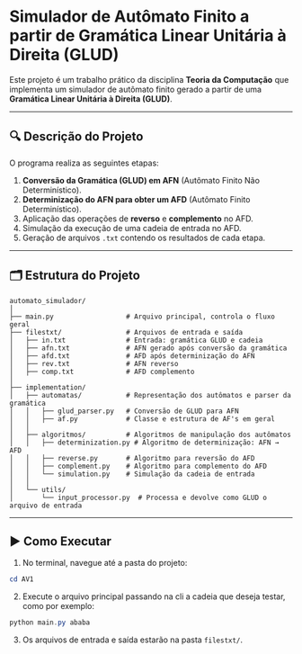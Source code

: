 # Simulador de Autômato Finito a partir de Gramática Linear Unitária à Direita (GLUD)

Este projeto é um trabalho prático da disciplina **Teoria da Computação** que implementa um simulador de autômato finito gerado a partir de uma **Gramática Linear Unitária à Direita (GLUD)**.

---

## 🔍 Descrição do Projeto

O programa realiza as seguintes etapas:

1. **Conversão da Gramática (GLUD) em AFN** (Autômato Finito Não Determinístico).  
2. **Determinização do AFN para obter um AFD** (Autômato Finito Determinístico).  
3. Aplicação das operações de **reverso** e **complemento** no AFD.  
4. Simulação da execução de uma cadeia de entrada no AFD.  
5. Geração de arquivos `.txt` contendo os resultados de cada etapa.

---

## 🗂 Estrutura do Projeto

```plaintext
automato_simulador/
│
├── main.py                  # Arquivo principal, controla o fluxo geral
├── filestxt/                # Arquivos de entrada e saída
│   ├── in.txt               # Entrada: gramática GLUD e cadeia
│   ├── afn.txt              # AFN gerado após conversão da gramática
│   ├── afd.txt              # AFD após determinização do AFN
│   ├── rev.txt              # AFN reverso
│   ├── comp.txt             # AFD complemento
│
├── implementation/
│   ├── automatas/           # Representação dos autômatos e parser da gramática
│   │   ├── glud_parser.py   # Conversão de GLUD para AFN   
│   │   ├── af.py            # Classe e estrutura de AF's em geral
│   │
│   ├── algoritmos/          # Algoritmos de manipulação dos autômatos
│   │   ├── determinization.py # Algoritmo de determinização: AFN → AFD
│   │   ├── reverse.py       # Algoritmo para reversão do AFD
│   │   ├── complement.py    # Algoritmo para complemento do AFD
│   │   └── simulation.py    # Simulação da cadeia de entrada
│   │
│   └── utils/
│       └── input_processor.py  # Processa e devolve como GLUD o arquivo de entrada
```

---

## ▶️ Como Executar

1. No terminal, navegue até a pasta do projeto:

```powershell
cd AV1
```

2. Execute o arquivo principal passando na cli a cadeia que deseja testar, como por exemplo:

```powershell
python main.py ababa
```

3. Os arquivos de entrada e saída estarão na pasta `filestxt/`.
